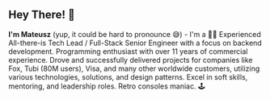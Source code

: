 ## Hey There! 👋

**I'm Mateusz** (yup, it could be hard to pronounce 😅) - I'm a 👨‍💻 Experienced All-there-is Tech Lead / Full-Stack Senior Engineer with a focus on backend development. Programming enthusiast with over 11 years of commercial experience. Drove and successfully delivered projects for companies like Fox, Tubi (80M users), Visa, and many other worldwide customers, utilizing various technologies, solutions, and design patterns. Excel in soft skills, mentoring, and leadership roles. Retro consoles maniac. 🕹️
